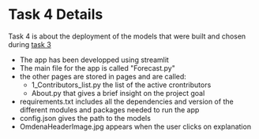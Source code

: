 # Task 4 Details

Task 4 is about the deployment of the models that were built and chosen during [task 3](tasks/task_3_modelling)

- The app has been developped using streamlit
- The main file for the app is called "Forecast.py"
- the other pages are stored in pages and are called:
    - 1_Contributors_list.py the list of the active crontributors
    - About.py that gives a brief insight on the project goal
- requirements.txt includes all the dependencies and version of the different modules and packages needed to run the app
- config.json gives the path to the models
- OmdenaHeaderImage.jpg appears when the user clicks on explanation

